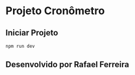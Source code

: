 # Projeto Cronômetro

## Iniciar Projeto

```bash
npm run dev
```

## Desenvolvido por Rafael Ferreira
